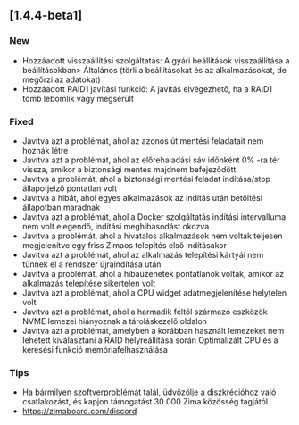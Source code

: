 ## [1.4.4-beta1]
### New
- Hozzáadott visszaállítási szolgáltatás: A gyári beállítások visszaállítása a beállításokban> Általános (törli a beállításokat és az alkalmazásokat, de megőrzi az adatokat)
- Hozzáadott RAID1 javítási funkció: A javítás elvégezhető, ha a RAID1 tömb lebomlik vagy megsérült
### Fixed
- Javítva azt a problémát, ahol az azonos út mentési feladatait nem hoznák létre
- Javítva azt a problémát, ahol az előrehaladási sáv időnként 0% -ra tér vissza, amikor a biztonsági mentés majdnem befejeződött
- Javítva a problémát, ahol a biztonsági mentési feladat indítása/stop állapotjelző pontatlan volt
- Javítva a hibát, ahol egyes alkalmazások az indítás után betöltési állapotban maradnak
- Javítva azt a problémát, ahol a Docker szolgáltatás indítási intervalluma nem volt elegendő, indítási meghibásodást okozva
- Javítva a problémát, ahol a hivatalos alkalmazások nem voltak teljesen megjelenítve egy friss Zimaos telepítés első indításakor
- Javítva azt a problémát, ahol az alkalmazás telepítési kártyái nem tűnnek el a rendszer újraindítása után
- Javítva a problémát, ahol a hibaüzenetek pontatlanok voltak, amikor az alkalmazás telepítése sikertelen volt
- Javítva azt a problémát, ahol a CPU widget adatmegjelenítése helytelen volt
- Javítva azt a problémát, ahol a harmadik féltől származó eszközök NVME lemezei hiányoznak a tároláskezelő oldalon
- Javítva azt a problémát, amelyben a korábban használt lemezeket nem lehetett kiválasztani a RAID helyreállítása során
Optimalizált CPU és a keresési funkció memóriafelhasználása
### Tips
- Ha bármilyen szoftverproblémát talál, üdvözölje a diszkrécióhoz való csatlakozást, és kapjon támogatást 30 000 Zima közösség tagjától
- <a href = "https://zimaboard.com/discord" Target = "_ üres" style = "color: kék"> https://zimaboard.com/discord </a>
